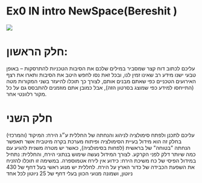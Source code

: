 # Ex0 IN intro NewSpace(Bereshit )


 ![](https://www.space.gov.il/sites/default/files/styles/690_350/public/spaceIL.jpg?itok=eoMu-3ea)


# חלק הראשון: 

עליכם לכתוב דוח קצר שמסביר במילים שלכם את הסיבות הטכניות להתרסקות – באופן טבעי ישנו מידע רב שאינו זמין לנו, ובכל זאת נסו לחפש היטב את הסיבות ותארו את רצף האירועים הטכניים כפי שאתם מבנים אותם, לצורך כך תוכלו להיעזר בשני המקורות מטה (התייחסו למידע כפי שמוצג בסרטון הזה), אבל כמובן אתם מוזמנים להתבסס גם על כל מקור רלוונטי אחר.

# חלק השני 
(והמרכזי) עליכם לתכנן ולפתח סימולציה לניהוג והנחתה של החללית ע״ג הירח: המיקוד בחלק זה הוא מידול בעיית הסימולציה ופיתוח מערכת בקרה מיטבית אשר תאפשר הנחתה "בטוחה" של בראשית (לפחות בסימולציה), כאשר יש מטרה משנית להגיע עם כמה שיותר דלק לפני הקרקע. לצורך המידול נעשה שימוש בנתוני הירח, והחללית: נתחיל במידול הפיסי של כח משיכת הירח: כידוע אין לירח אטמוספרה. במשימה זו תוכלו להזניח את השפעת הכבידה של כדור הארץ על הירח. לחללית יש מנוע ראשי בעל דחף של 430 ניוטון, ושמונה מנועי הכוון בעלי דחף של 25 ניוטון לכל אחד
